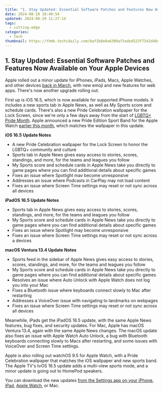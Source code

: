 ```yaml
---
title: "1. Stay Updated: Essential Software Patches and Features Now Available on Your Apple Devices"
date: 2024-08-28 18:49:54
updated: 2024-08-29 11:27:14
tags:
  - cutting-edge
categories:
  - tech
thumbnail: https://thmb.techidaily.com/baf1b8e8a6309af3aded523f7542d48deabc8aba1c589761259a11d60427bc88.jpg
---
```


## 1. Stay Updated: Essential Software Patches and Features Now Available on Your Apple Devices

Apple rolled out a minor update for iPhones, iPads, Macs, Apple Watches, and other devices [back in March](https://instagram-clips.techidaily.com/2024-approved-proven-techniques-to-swell-your-social-media-following/), with new emoji and new features for web apps. There's now another upgrade rolling out.

 First up is iOS 16.5, which is now available for supported iPhone models. It includes a new sports tab in Apple News, as well as My Sports score and schedule cards. There's also a new Pride Celebration wallpaper for the Lock Screen, since we're only a few days away from the start of [LGBTQ+ Pride Month](https://en.wikipedia.org/wiki/Pride%5FMonth). Apple announced a new Pride Edition Sport Band for the Apple Watch [earlier this month](https://www.apple.com/newsroom/2023/05/apple-watch-pride-edition-celebrates-the-lgbtq-community/), which matches the wallpaper in this update.

**iOS 16.5 Update Notes** 

* A new Pride Celebration wallpaper for the Lock Screen to honor the LGBTQ+ community and culture
* Sports tab in Apple News gives easy access to stories, scores, standings, and more, for the teams and leagues you follow
* My Sports score and schedule cards in Apple News take you directly to game pages where you can find additional details about specific games
* Fixes an issue where Spotlight mav become unresponsive
* Addresses an issue where Podcasts in CarPlay may not load content
* Fixes an issue where Screen Time settings may reset or not sync across all devices

**iPadOS 16.5 Update Notes** 

* Sports tab in Apple News gives easy access to stories, scores, standings, and more, for the teams and leagues you follow
* My Sports score and schedule cards in Apple News take you directly to game pages where you can find additional details about specific games
* Fixes an issue where Spotlight may become unresponsive
* Fixes an issue where Screen Time settings may reset or not sync across a devices

**macOS Ventura 13.4 Update Notes** 

* Sports feed in the sidebar of Apple News gives easy access to stories, scores, standings, and more, for the teams and leagues you follow
* My Sports score and schedule cards in Apple News take you directly to game pages where you can find additional details about specific games
* Resolves an issue where Auto Unlock with Apple Watch does not log you into your Mac
* Fixes a Bluetooth issue where keyboards connect slowly to Mac after restarting
* Addresses a VoiceOver issue with navigating to landmarks on webpages
* Fixes an issue where Screen Time settings may reset or not sync across all devices

 Meanwhile, iPads get the iPadOS 16.5 update, with the same Apple News features, bug fixes, and security updates. For Mac, Apple has macOS Ventura 13.4, again with the same Apple News changes. The macOS update also fixes an issue with Apple Watch Auto Unlock, a bug with Bluetooth keyboards connecting slowly to Macs after restarting, and some issues with VoiceOver and Screen Time settings.

 Apple is also rolling out watchOS 9.5 for Apple Watch, with a Pride Celebration wallpaper that matches the iOS wallpaper and new sports band. The Apple TV's tvOS 16.5 update adds a multi-view sports mode, and a minor update is going out to HomePod speakers.

 You can download the new updates [from the Settings app on your iPhone](https://screen-video-capture.techidaily.com/updated-in-2024-premium-webcam-guide-5-best-options-with-mic-integration/), [iPad](https://common-error.techidaily.com/wmi-optimization-tips-enhance-your-win11-efficiency/), [Apple Watch](https://facebook-video-share.techidaily.com/new-2024-approved-analyzing-video-platforms-vimeo-and-youtube/), or Mac.

<ins class="adsbygoogle"
     style="display:block"
     data-ad-format="autorelaxed"
     data-ad-client="ca-pub-7571918770474297"
     data-ad-slot="1223367746"></ins>



<ins class="adsbygoogle"
     style="display:block"
     data-ad-client="ca-pub-7571918770474297"
     data-ad-slot="8358498916"
     data-ad-format="auto"
     data-full-width-responsive="true"></ins>
